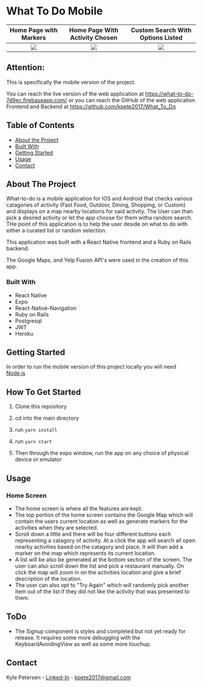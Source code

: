 # What To Do Mobile
Home Page with Markers            |  Home Page With Activity Chosen | Custom Search With Options Listed
:-------------------------:|:-------------------------:|:-------------------------:
![](https://i.imgur.com/AXbRlKN.png)  |  ![](https://i.imgur.com/5bcP5RD.png) | ![](https://i.imgur.com/J7jqxr6.png)

## Attention:
This is specifically the mobile version of the project.

You can reach the live version of the web application at https://what-to-do-7d9ec.firebaseapp.com/ or you can reach the GitHub of the web application Frontend and Backend at https://github.com/kpete2017/What_To_Do

<!-- TABLE OF CONTENTS -->
## Table of Contents

* [About the Project](#about-the-project)
* [Built With](#built-with)
* [Getting Started](#getting-started)
* [Usage](#usage)
* [Contact](#contact)

<!-- ABOUT THE PROJECT -->
## About The Project

What-to-do is a mobile application for IOS and Android that checks various catagories of activity (Fast Food, Outdoor, Dining, Shopping, or Custom) and displays on a map nearby locations for said activity. The User can than pick a desired activity or let the app choose for them witha random search. THe point of this application is to help the user deside on what to do with either a curated list or random selection.

This application was built with a React Native frontend and a Ruby on Rails backend.

The Google Maps, and Yelp Fusion API's were used in the creation of this app.


### Built With
* React Native
* Expo
* React-Native-Navigation
* Ruby on Rails
* Postgresql
* JWT
* Heroku


<!-- GETTING STARTED -->
## Getting Started

In order to run the mobile version of this project locally you will need [Node.js](https://nodejs.org/en/)

## How To Get Started

1. Clone this repository

2. cd into the main directory

3. run `yarn install`

4. run `yarn start`

5. Then through the expo window, run the app on any choice of physical device or emulator

## Usage

### Home Screen
* The home screen is where all the features are kept.
* The top portion of the home screen contains the Google Map which will contain the users current location as well as generate markers for the activities when they are selected. 
* Scroll down a little and there will be four different buttons each representing a catagory of activity. At a click the app will search all open nearby activities based on the catagory and place. It will than add a marker on the map which represents its current location.
* A list will be also be generated at the bottom section of the screen. The user can also scroll down the list and pick a restaurant manually. On click the map will zoom in on the activities location and give a brief description of the location.
* The user can also opt to "Try Again" which will randomly pick another item out of the list if they did not like the activity that was presented to them.

## ToDo
* The Signup component is styles and completed but not yet ready for release. It requires some more debugging with the KeyboardAvoidingView as well as some more touchup.

<!-- CONTACT -->
## Contact

Kyle Petersen - [Linked-In](https://www.linkedin.com/in/kyle-petersen-27259b18b/) - kpete2017@gmail.com
